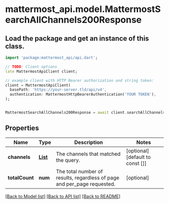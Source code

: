 # mattermost_api.model.MattermostSearchAllChannels200Response

## Load the package and get an instance of this class.
```dart
import 'package:mattermost_api/api.dart';

// TODO: Client options
late MattermostApiClient client;

// example client with HTTP Bearer authorization and string token:
client = MattermostApiClient(
  basePath: 'https://your-server.tld/api/v4',
  authentication: MattermostHttpBearerAuthentication('YOUR TOKEN'),
);


MattermostSearchAllChannels200Response = await client.searchAllChannels200Response.FUNCTION_THAT_RETURNS_THIS_CLASS();

```

## Properties
Name | Type | Description | Notes
------------ | ------------- | ------------- | -------------
**channels** | [**List<MattermostChannel>**](MattermostChannel.md) | The channels that matched the query. | [optional] [default to const []]
**totalCount** | **num** | The total number of results, regardless of page and per_page requested. | [optional] 

[[Back to Model list]](../GENERATED_README.md#documentation-for-models) [[Back to API list]](../GENERATED_README.md#documentation-for-api-endpoints) [[Back to README]](../GENERATED_README.md)


